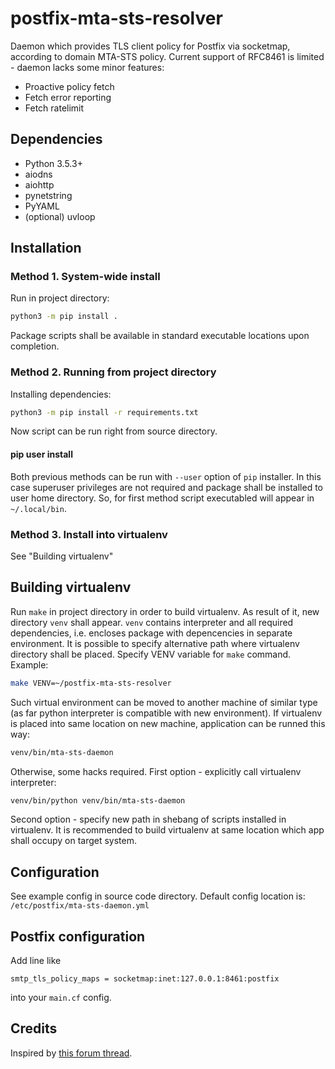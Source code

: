 postfix-mta-sts-resolver
========================

Daemon which provides TLS client policy for Postfix via socketmap, according to domain MTA-STS policy. Current support of RFC8461 is limited - daemon lacks some minor features:

* Proactive policy fetch
* Fetch error reporting
* Fetch ratelimit

## Dependencies

* Python 3.5.3+
* aiodns
* aiohttp
* pynetstring
* PyYAML
* (optional) uvloop


## Installation

### Method 1. System-wide install

Run in project directory:

```bash
python3 -m pip install .
```

Package scripts shall be available in standard executable locations upon completion.

### Method 2. Running from project directory

Installing dependencies:


```bash
python3 -m pip install -r requirements.txt
```

Now script can be run right from source directory.

#### pip user install

Both previous methods can be run with `--user` option of `pip` installer. In this case superuser privileges are not required and package shall be installed to user home directory. So, for first method script executabled will appear in `~/.local/bin`.

### Method 3. Install into virtualenv

See "Building virtualenv"


## Building virtualenv

Run `make` in project directory in order to build virtualenv. As result of it, new directory `venv` shall appear. `venv` contains interpreter and all required dependencies, i.e. encloses package with depencencies in separate environment. It is possible to specify alternative path where virtualenv directory shall be placed. Specify VENV variable for `make` command. Example:

```bash
make VENV=~/postfix-mta-sts-resolver
```

Such virtual environment can be moved to another machine of similar type (as far python interpreter is compatible with new environment). If virtualenv is placed into same location on new machine, application can be runned this way:

```bash
venv/bin/mta-sts-daemon
```

Otherwise, some hacks required. First option - explicitly call virtualenv interpreter:

```bash
venv/bin/python venv/bin/mta-sts-daemon
```

Second option - specify new path in shebang of scripts installed in virtualenv. It is recommended to build virtualenv at same location which app shall occupy on target system.

## Configuration

See example config in source code directory. Default config location is: `/etc/postfix/mta-sts-daemon.yml`

## Postfix configuration

Add line like

```
smtp_tls_policy_maps = socketmap:inet:127.0.0.1:8461:postfix
```

into your `main.cf` config.

## Credits

Inspired by [this forum thread](http://postfix.1071664.n5.nabble.com/MTA-STS-when-td95086.html).
